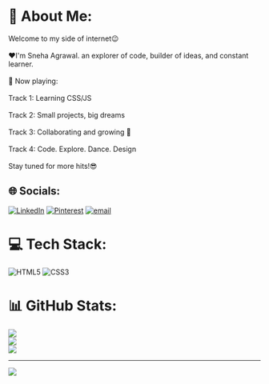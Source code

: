 # 💫 About Me:
Welcome to my side of internet😉<br><br>❤I'm Sneha Agrawal. an explorer of code, builder of ideas, and constant learner. <br><br>🎵 Now playing:<br><br>Track 1: Learning CSS/JS<br><br>Track 2: Small projects, big dreams<br><br>Track 3: Collaborating and growing 🚀<br><br>Track 4: Code. Explore. Dance. Design<br><br>Stay tuned for more hits!😎


## 🌐 Socials:
[![LinkedIn](https://img.shields.io/badge/LinkedIn-%230077B5.svg?logo=linkedin&logoColor=white)](https://linkedin.com/in/www.linkedin.com/in/sneha-agrawal-93a489295) [![Pinterest](https://img.shields.io/badge/Pinterest-%23E60023.svg?logo=Pinterest&logoColor=white)](https://pinterest.com/snehaagrawal2610) [![email](https://img.shields.io/badge/Email-D14836?logo=gmail&logoColor=white)](mailto:sneha.ag2610@gmail.com) 
# 💻 Tech Stack:
![HTML5](https://img.shields.io/badge/html5-%23E34F26.svg?style=for-the-badge&logo=html5&logoColor=white) ![CSS3](https://img.shields.io/badge/css3-%231572B6.svg?style=for-the-badge&logo=css3&logoColor=white)
# 📊 GitHub Stats:
![](https://github-readme-stats.vercel.app/api?username=snehaag26&theme=tokyonight&hide_border=false&include_all_commits=false&count_private=false)<br/>
![](https://nirzak-streak-stats.vercel.app/?user=snehaag26&theme=tokyonight&hide_border=false)<br/>
![](https://github-readme-stats.vercel.app/api/top-langs/?username=snehaag26&theme=tokyonight&hide_border=false&include_all_commits=false&count_private=false&layout=compact)

---
[![](https://visitcount.itsvg.in/api?id=snehaag26&icon=0&color=0)](https://visitcount.itsvg.in)

<!-- Proudly created with GPRM ( https://gprm.itsvg.in ) -->
